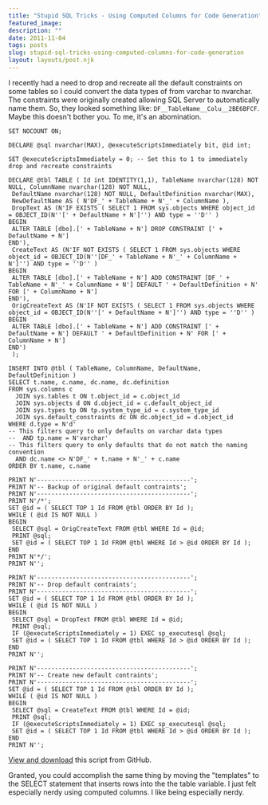 ```yaml
---
title: "Stupid SQL Tricks - Using Computed Columns for Code Generation"
featured_image: 
description: ""
date: 2011-11-04
tags: posts
slug: stupid-sql-tricks-using-computed-columns-for-code-generation
layout: layouts/post.njk
---
```




I recently had a need to drop and recreate all the default constraints on some tables so I could convert the data types of from varchar to nvarchar. The constraints were originally created allowing SQL Server to automatically name them. So, they looked something like: `DF__TableName__Colu__2BE6BFCF`. Maybe this doesn't bother you. To me, it's an abomination.

```prettyprint
SET NOCOUNT ON;

DECLARE @sql nvarchar(MAX), @executeScriptsImmediately bit, @id int;

SET @executeScriptsImmediately = 0; -- Set this to 1 to immediately drop and recreate constraints

DECLARE @tbl TABLE ( Id int IDENTITY(1,1), TableName nvarchar(128) NOT NULL, ColumnName nvarchar(128) NOT NULL,
 DefaultName nvarchar(128) NOT NULL, DefaultDefinition nvarchar(MAX),
 NewDefaultName AS ( N'DF_' + TableName + N'_' + ColumnName ),
 DropText AS (N'IF EXISTS ( SELECT 1 FROM sys.objects WHERE object_id = OBJECT_ID(N''[' + DefaultName + N']'') AND type = ''D'' )
BEGIN
 ALTER TABLE [dbo].[' + TableName + N'] DROP CONSTRAINT [' + DefaultName + N']
END'),
 CreateText AS (N'IF NOT EXISTS ( SELECT 1 FROM sys.objects WHERE object_id = OBJECT_ID(N''[DF_' + TableName + N'_' + ColumnName + N']'') AND type = ''D'' )
BEGIN
 ALTER TABLE [dbo].[' + TableName + N'] ADD CONSTRAINT [DF_' + TableName + N'_' + ColumnName + N'] DEFAULT ' + DefaultDefinition + N' FOR [' + ColumnName + N']
END'),
 OrigCreateText AS (N'IF NOT EXISTS ( SELECT 1 FROM sys.objects WHERE object_id = OBJECT_ID(N''[' + DefaultName + N']'') AND type = ''D'' )
BEGIN
 ALTER TABLE [dbo].[' + TableName + N'] ADD CONSTRAINT [' + DefaultName + N'] DEFAULT ' + DefaultDefinition + N' FOR [' + ColumnName + N']
END')
 );

INSERT INTO @tbl ( TableName, ColumnName, DefaultName, DefaultDefinition )
SELECT t.name, c.name, dc.name, dc.definition
FROM sys.columns c
  JOIN sys.tables t ON t.object_id = c.object_id
  JOIN sys.objects d ON d.object_id = c.default_object_id
  JOIN sys.types tp ON tp.system_type_id = c.system_type_id
  JOIN sys.default_constraints dc ON dc.object_id = d.object_id
WHERE d.type = N'd'
-- This filters query to only defaults on varchar data types
--  AND tp.name = N'varchar'
-- This filters query to only defaults that do not match the naming convention
  AND dc.name <> N'DF_' + t.name + N'_' + c.name
ORDER BY t.name, c.name

PRINT N'-------------------------------------------';
PRINT N'-- Backup of original default contraints';
PRINT N'-------------------------------------------';
PRINT N'/*';
SET @id = ( SELECT TOP 1 Id FROM @tbl ORDER BY Id );
WHILE ( @id IS NOT NULL )
BEGIN
 SELECT @sql = OrigCreateText FROM @tbl WHERE Id = @id;
 PRINT @sql;
 SET @id = ( SELECT TOP 1 Id FROM @tbl WHERE Id > @id ORDER BY Id );
END
PRINT N'*/';
PRINT N'';

PRINT N'-------------------------------------------';
PRINT N'-- Drop default contraints';
PRINT N'-------------------------------------------';
SET @id = ( SELECT TOP 1 Id FROM @tbl ORDER BY Id );
WHILE ( @id IS NOT NULL )
BEGIN
 SELECT @sql = DropText FROM @tbl WHERE Id = @id;
 PRINT @sql;
 IF (@executeScriptsImmediately = 1) EXEC sp_executesql @sql;
 SET @id = ( SELECT TOP 1 Id FROM @tbl WHERE Id > @id ORDER BY Id );
END
PRINT N'';

PRINT N'-------------------------------------------';
PRINT N'-- Create new default contraints';
PRINT N'-------------------------------------------';
SET @id = ( SELECT TOP 1 Id FROM @tbl ORDER BY Id );
WHILE ( @id IS NOT NULL )
BEGIN
 SELECT @sql = CreateText FROM @tbl WHERE Id = @id;
 PRINT @sql;
 IF (@executeScriptsImmediately = 1) EXEC sp_executesql @sql;
 SET @id = ( SELECT TOP 1 Id FROM @tbl WHERE Id > @id ORDER BY Id );
END
PRINT N'';
```

[View and download](https://gist.github.com/1336229) this script from GitHub.

Granted, you could accomplish the same thing by moving the "templates" to the SELECT statement that inserts rows into the the table variable. I just felt especially nerdy using computed columns. I like being especially nerdy.



